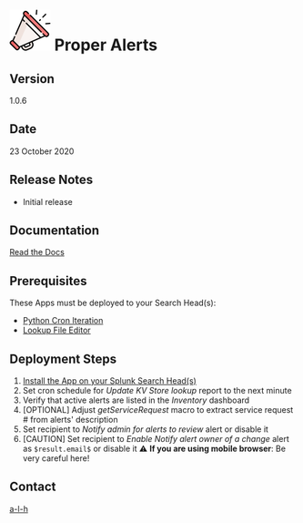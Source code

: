 #	![](https://github.com/a-l-h/splunk-app-proper-alerts/blob/master/doc/img/logo.svg) Proper Alerts


##	Version


1.0.6


##	Date


23 October 2020


##	Release Notes


- Initial release


##	Documentation


[Read the Docs](https://proper-alerts.rtfd.io)


##	Prerequisites


These Apps must be deployed to your Search Head(s):

- [Python Cron Iteration](https://splunkbase.splunk.com/app/4027/)
- [Lookup File Editor](https://splunkbase.splunk.com/app/1724/)


##	Deployment Steps


1.	[Install the App on your Splunk Search Head(s)](https://docs.splunk.com/Documentation/Splunk/latest/Admin/Deployappsandadd-ons#Deployment_architectures)
2.	Set cron schedule for *Update KV Store lookup* report to the next minute
3.	Verify that active alerts are listed in the *Inventory* dashboard
4.	[OPTIONAL] Adjust *getServiceRequest* macro to extract service request # from alerts' description
5.	Set recipient to *Notify admin for alerts to review* alert or disable it
6.	[CAUTION] Set recipient to *Enable Notify alert owner of a change* alert as ``$result.email$`` or disable it
:warning: **If you are using mobile browser**: Be very careful here!


##	Contact


[a-l-h](https://github.com/a-l-h)


